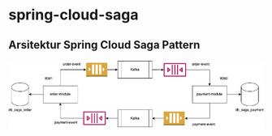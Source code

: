 # spring-cloud-saga
<h2>Arsitektur Spring Cloud Saga Pattern</h2>
<img src="https://raw.githubusercontent.com/dickanirwansyah/spring-cloud-saga/master/documentation/saga.drawio.png"/>
<br/>
<br/>


